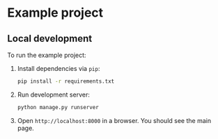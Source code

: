 # Example project

## Local development

To run the example project:

1. Install dependencies via `pip`:

    ```bash
    pip install -r requirements.txt
    ```

2. Run development server:

    ```bash
    python manage.py runserver
    ```

3. Open `http://localhost:8000` in a browser. You should see the main page.
